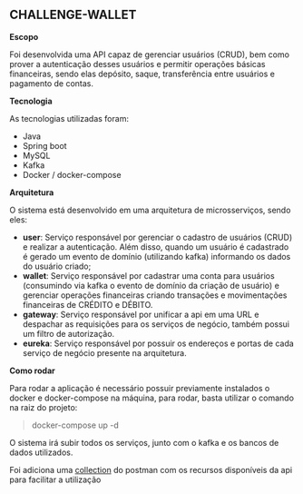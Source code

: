 ## CHALLENGE-WALLET

**Escopo**

Foi desenvolvida uma API capaz de gerenciar usuários (CRUD), 
bem como prover a autenticação desses usuários e permitir operações
básicas financeiras, sendo elas depósito, saque, transferência entre usuários e pagamento de contas.

**Tecnologia**

As tecnologias utilizadas foram:
- Java
- Spring boot
- MySQL
- Kafka
- Docker / docker-compose

**Arquitetura**

O sistema está desenvolvido em uma arquitetura de microsserviços, sendo eles:

- **user**: Serviço responsável por gerenciar o cadastro de usuários (CRUD) e realizar a autenticação. 
Além disso, quando um usuário é cadastrado é gerado um evento de domínio (utilizando kafka) informando os dados do usuário criado;
- **wallet**: Serviço responsável por cadastrar uma conta para usuários (consumindo via kafka o evento de domínio da criação de usuário) 
e gerenciar operações financeiras criando transações e movimentações financeiras de CRÉDITO e DÉBITO.
- **gateway**: Serviço responsável por unificar a api em uma URL e despachar as requisições para os serviços 
de negócio, também possui um filtro de autorização.
- **eureka**: Serviço responsável por possuir os endereços e portas de cada serviço de negócio presente na arquitetura.

**Como rodar**

Para rodar a aplicação é necessário possuir previamente instalados o docker e docker-compose na máquina, 
para rodar, basta utilizar o comando na raiz do projeto:

> docker-compose up -d

O sistema irá subir todos os serviços, junto com o kafka e os bancos de dados utilizados.

Foi adiciona uma [collection](./challenge-wallet.postman_collection.json) do postman com os recursos disponíveis da api para facilitar a utilização
